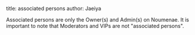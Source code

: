 title: associated persons
author: Jaeiya

Associated persons are only the Owner(s) and Admin(s) on Noumenae. It is important to note that Moderators and VIPs are not "associated persons".
